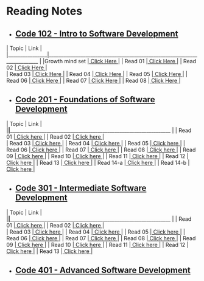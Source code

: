 # Reading Notes

* ## [Code 102 - Intro to Software Development](https://bayanabualhaj.github.io/Reading-notes102/)


| Topic          |   Link                                                                          | 
|________________|__________________________________________________________________________       |
|Growth mind set |[ Click Here   ](https://bayanabualhaj.github.io/Reading-notes102/README2)       | 
|  Read 01       |[ Click Here   ](https://bayanabualhaj.github.io/Reading-notes102/read01)        |
|  Read 02       |[ Click Here   ](https://bayanabualhaj.github.io/Reading-notes102/read02)        |  
|  Read 03       |[ Click Here   ](https://bayanabualhaj.github.io/Reading-notes102/read03)        |
|  Read 04       |[ Click Here   ](https://bayanabualhaj.github.io/Reading-notes102/read04)        |
|  Read 05       |[ Click Here   ](https://bayanabualhaj.github.io/Reading-notes102/read05)        |
|  Read 06       |[ Click Here   ](https://bayanabualhaj.github.io/Reading-notes102/read06a)       |
|  Read 07       |[ Click Here   ](https://bayanabualhaj.github.io/Reading-notes102/read07)        |
|  Read 08       |[ Click Here   ](https://bayanabualhaj.github.io/Reading-notes102/read08)        |




* ## [Code 201 - Foundations of Software Development](https://bayanabualhaj.github.io/reading-notes201/code-201-reading-notes)


| Topic          |   Link                                                                             | 
|________________|__________________________________________________________________________________  |
|  Read 01       |[ Click  here   ](https://bayanabualhaj.github.io/reading-notes201/class-01)        |
|  Read 02       |[ Click  here   ](https://bayanabualhaj.github.io/reading-notes201/class-02)        |  
|  Read 03       |[ Click  here   ](https://bayanabualhaj.github.io/reading-notes201/class-03)        |
|  Read 04       |[ Click  here   ](https://bayanabualhaj.github.io/reading-notes201/class-04)        |
|  Read 05       |[ Click  here   ](https://bayanabualhaj.github.io/reading-notes201/class-05)        |
|  Read 06       |[ Click  here   ](https://bayanabualhaj.github.io/reading-notes201/class-06)        |
|  Read 07       |[ Click  here   ](https://bayanabualhaj.github.io/reading-notes201/class-07)        |
|  Read 08       |[ Click  here   ](https://bayanabualhaj.github.io/reading-notes201/class-08)        |
|  Read 09       |[ Click  here   ](https://bayanabualhaj.github.io/reading-notes201/class09)         |
|  Read 10       |[ Click  here   ](https://bayanabualhaj.github.io/reading-notes201/class10)         |
|  Read 11       |[ Click  here   ](https://bayanabualhaj.github.io/reading-notes201/class11)         |
|  Read 12       |[ Click  here   ](https://bayanabualhaj.github.io/reading-notes201/class12)         |
|  Read 13       |[ Click  here   ](https://bayanabualhaj.github.io/reading-notes201/class13)         |
|  Read 14-a     |[ Click  here   ](https://bayanabualhaj.github.io/reading-notes201/class14a)        |
|  Read 14-b     |[ Click  here   ](https://bayanabualhaj.github.io/reading-notes201/class14b)        |



* ## [Code 301 - Intermediate Software Development](https://bayanabualhaj.github.io/reading-notes301/home)


| Topic          |   Link                                                                             | 
|________________|__________________________________________________________________________________  |
|  Read 01       |[ Click  here   ](https://bayanabualhaj.github.io/reading-notes301/class01)         |
|  Read 02       |[ Click  here   ](https://bayanabualhaj.github.io/reading-notes301/class02)         |  
|  Read 03       |[ Click  here   ](https://bayanabualhaj.github.io/reading-notes301/class03)         |
|  Read 04       |[ Click  here   ](https://bayanabualhaj.github.io/reading-notes301/class04)         |
|  Read 05       |[ Click  here   ](https://bayanabualhaj.github.io/reading-notes301/class05)         |
|  Read 06       |[ Click  here   ](https://bayanabualhaj.github.io/reading-notes301/class06)         |
|  Read 07       |[ Click  here   ](https://bayanabualhaj.github.io/reading-notes301/class07)         |
|  Read 08       |[ Click  here   ](https://bayanabualhaj.github.io/reading-notes301/class08)         |
|  Read 09       |[ Click  here   ](https://bayanabualhaj.github.io/reading-notes301/class09)         |
|  Read 10       |[ Click  here   ](https://bayanabualhaj.github.io/reading-notes301/class10)         |
|  Read 11       |[ Click  here   ](https://bayanabualhaj.github.io/reading-notes301/class11)         |
|  Read 12       |[ Click  here   ](https://bayanabualhaj.github.io/reading-notes301/class12)         |
|  Read 13       |[ Click  here   ](https://bayanabualhaj.github.io/reading-notes301/class13)         |



* ## [Code 401 - Advanced Software Development](https://www.google.com)


